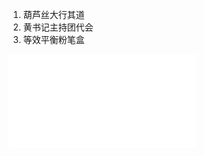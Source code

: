 1. 葫芦丝大行其道
2. 黄书记主持团代会
3. 等效平衡粉笔盒
<iframe src="//player.bilibili.com/player.html?aid=202315965&bvid=BV1ph41197gg&cid=240637770&page=1" scrolling="no" border="0" frameborder="no" framespacing="0" allowfullscreen="true"> </iframe>

